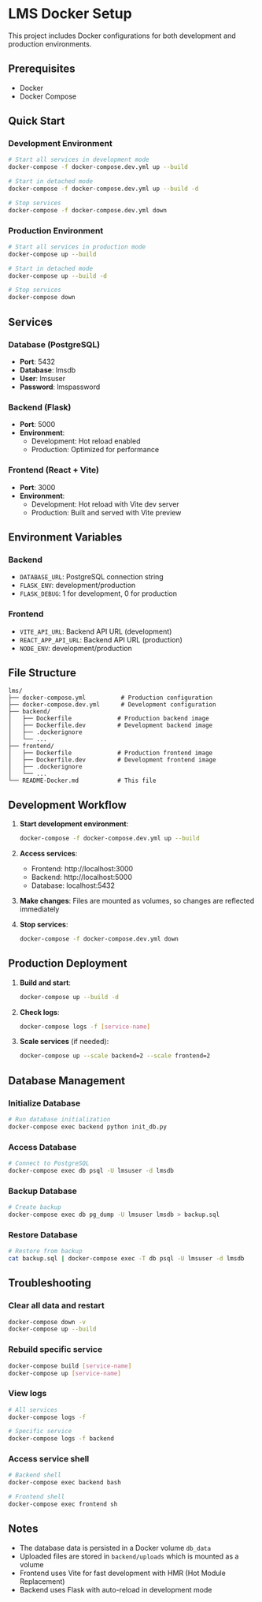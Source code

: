 # LMS Docker Setup

This project includes Docker configurations for both development and production environments.

## Prerequisites

- Docker
- Docker Compose

## Quick Start

### Development Environment

```bash
# Start all services in development mode
docker-compose -f docker-compose.dev.yml up --build

# Start in detached mode
docker-compose -f docker-compose.dev.yml up --build -d

# Stop services
docker-compose -f docker-compose.dev.yml down
```

### Production Environment

```bash
# Start all services in production mode
docker-compose up --build

# Start in detached mode
docker-compose up --build -d

# Stop services
docker-compose down
```

## Services

### Database (PostgreSQL)
- **Port**: 5432
- **Database**: lmsdb
- **User**: lmsuser
- **Password**: lmspassword

### Backend (Flask)
- **Port**: 5000
- **Environment**: 
  - Development: Hot reload enabled
  - Production: Optimized for performance

### Frontend (React + Vite)
- **Port**: 3000
- **Environment**:
  - Development: Hot reload with Vite dev server
  - Production: Built and served with Vite preview

## Environment Variables

### Backend
- `DATABASE_URL`: PostgreSQL connection string
- `FLASK_ENV`: development/production
- `FLASK_DEBUG`: 1 for development, 0 for production

### Frontend
- `VITE_API_URL`: Backend API URL (development)
- `REACT_APP_API_URL`: Backend API URL (production)
- `NODE_ENV`: development/production

## File Structure

```
lms/
├── docker-compose.yml          # Production configuration
├── docker-compose.dev.yml      # Development configuration
├── backend/
│   ├── Dockerfile             # Production backend image
│   ├── Dockerfile.dev         # Development backend image
│   ├── .dockerignore
│   └── ...
├── frontend/
│   ├── Dockerfile             # Production frontend image
│   ├── Dockerfile.dev         # Development frontend image
│   ├── .dockerignore
│   └── ...
└── README-Docker.md           # This file
```

## Development Workflow

1. **Start development environment**:
   ```bash
   docker-compose -f docker-compose.dev.yml up --build
   ```

2. **Access services**:
   - Frontend: http://localhost:3000
   - Backend: http://localhost:5000
   - Database: localhost:5432

3. **Make changes**: Files are mounted as volumes, so changes are reflected immediately

4. **Stop services**:
   ```bash
   docker-compose -f docker-compose.dev.yml down
   ```

## Production Deployment

1. **Build and start**:
   ```bash
   docker-compose up --build -d
   ```

2. **Check logs**:
   ```bash
   docker-compose logs -f [service-name]
   ```

3. **Scale services** (if needed):
   ```bash
   docker-compose up --scale backend=2 --scale frontend=2
   ```

## Database Management

### Initialize Database
```bash
# Run database initialization
docker-compose exec backend python init_db.py
```

### Access Database
```bash
# Connect to PostgreSQL
docker-compose exec db psql -U lmsuser -d lmsdb
```

### Backup Database
```bash
# Create backup
docker-compose exec db pg_dump -U lmsuser lmsdb > backup.sql
```

### Restore Database
```bash
# Restore from backup
cat backup.sql | docker-compose exec -T db psql -U lmsuser -d lmsdb
```

## Troubleshooting

### Clear all data and restart
```bash
docker-compose down -v
docker-compose up --build
```

### Rebuild specific service
```bash
docker-compose build [service-name]
docker-compose up [service-name]
```

### View logs
```bash
# All services
docker-compose logs -f

# Specific service
docker-compose logs -f backend
```

### Access service shell
```bash
# Backend shell
docker-compose exec backend bash

# Frontend shell
docker-compose exec frontend sh
```

## Notes

- The database data is persisted in a Docker volume `db_data`
- Uploaded files are stored in `backend/uploads` which is mounted as a volume
- Frontend uses Vite for fast development with HMR (Hot Module Replacement)
- Backend uses Flask with auto-reload in development mode
